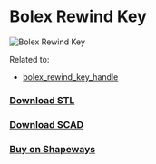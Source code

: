 <!---
	MATERIAL="iron_metal"
-->

# Bolex Rewind Key

![Bolex Rewind Key](./bolex_rewind_key.jpg)

Related to:

* [bolex_rewind_key_handle](../bolex_rewind_key_handle)

### [Download STL](./bolex_rewind_key.stl/download)

### [Download SCAD](./bolex_rewind_key.scad/download)

### [Buy on Shapeways](https://links.sixteenmillimeter.com/7Uxx0FE8)
